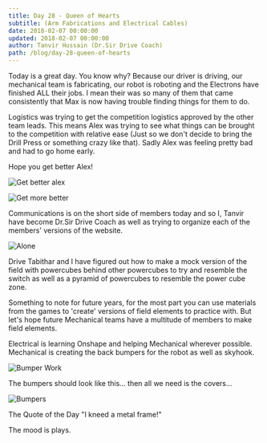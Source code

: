```yaml
---
title: Day 28 - Queen of Hearts
subtitle: (Arm Fabrications and Electrical Cables)
date: 2018-02-07 00:00:00
updated: 2018-02-07 00:00:00
author: Tanvir Hussain (Dr.Sir Drive Coach)
path: /blog/day-28-queen-of-hearts
---
```


Today is a great day. You know why? Because our driver is driving, our mechanical team is fabricating, our robot is roboting and the Electrons have finished ALL their jobs. I mean their was so many of them that came consistently that Max is now having trouble finding things for them to do.

Logistics was trying to get the competition logistics approved by the other team leads. This means Alex was trying to see what things can be brought to the competition with relative ease (Just so we don't decide to bring the Drill Press or something crazy like that). Sadly Alex was feeling pretty bad and had to go home early.

Hope you get better Alex!

![Get better alex](/images/20180207/get-better-alex.jpg)

![Get more better](/images/20180207/get-more-better.jpg)

Communications is on the short side of members today and so I, Tanvir have become Dr.Sir Drive Coach as well as trying to organize each of the members' versions of the website.

![Alone](/images/20180207/alone.jpg)

Drive Tabithar and I have figured out how to make a mock version of the field with powercubes behind other powercubes to try and resemble the switch as well as a pyramid of powercubes to resemble the power cube zone.

Something to note for future years, for the most part you can use materials from the games to 'create' versions of field elements to practice with. But let's hope future Mechanical teams have a multitude of members to make field elements.

Electrical is learning Onshape and helping Mechanical wherever possible. Mechanical is creating the back bumpers for the robot as well as skyhook.

![Bumper Work](/images/20180207/bumper-work.jpg)

The bumpers should look like this... then all we need is the covers...

![Bumpers](/images/20180207/bumper.jpg)

The Quote of the Day "I kneed a metal frame!"

The mood is plays.